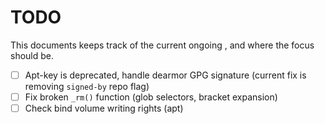 # TODO

This documents keeps track of the current ongoing , and where 
the focus should be.

- [ ] Apt-key is deprecated, handle dearmor GPG signature (current fix is removing `signed-by` repo flag)
- [ ] Fix broken `_rm()` function (glob selectors, bracket expansion)
- [ ] Check bind volume writing rights (apt)